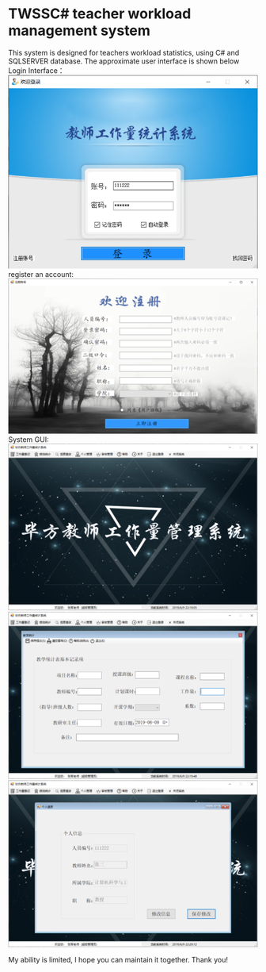 # TWSSC# teacher workload management system 
This system is designed for teachers workload statistics, using C# and SQLSERVER database.
The approximate user interface is shown below
Login Interface：
![Login Interface](https://github.com/516396859/TWSS/blob/master/image/2019-06-09_221148.png)
register an account:
![register an account](https://github.com/516396859/TWSS/blob/master/image/2019-06-09_221848.png)
System GUI:
![System GUI](https://github.com/516396859/TWSS/blob/master/image/2019-06-09_221906.png)
![System GUI](https://github.com/516396859/TWSS/blob/master/image/2019-06-09_221949.png)
![System GUI](https://github.com/516396859/TWSS/blob/master/image/2019-06-09_222013.png)

My ability is limited, I hope you can maintain it together.
Thank you!

